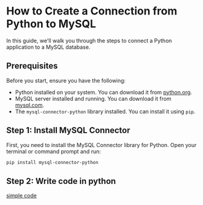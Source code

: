 # How to Create a Connection from Python to MySQL

In this guide, we'll walk you through the steps to connect a Python application to a MySQL database.

## Prerequisites

Before you start, ensure you have the following:

- Python installed on your system. You can download it from [python.org](https://www.python.org/).
- MySQL server installed and running. You can download it from [mysql.com](https://www.mysql.com/).
- The `mysql-connector-python` library installed. You can install it using `pip`.

## Step 1: Install MySQL Connector

First, you need to install the MySQL Connector library for Python. Open your terminal or command prompt and run:

```sh
pip install mysql-connector-python  
```

## Step 2: Write code in python
[simple code](https://github.com/erickpaulus/DB/blob/main/mysql_reference.py)
